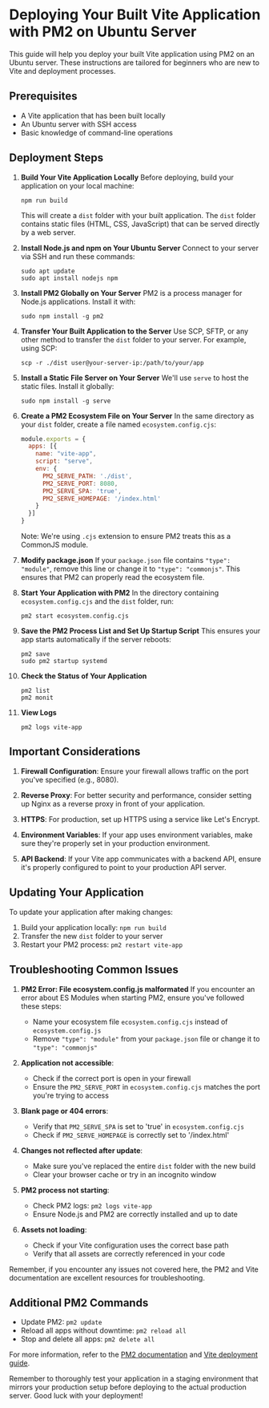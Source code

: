 # Deploying Your Built Vite Application with PM2 on Ubuntu Server

This guide will help you deploy your built Vite application using PM2 on an Ubuntu server. These instructions are tailored for beginners who are new to Vite and deployment processes.

## Prerequisites

- A Vite application that has been built locally
- An Ubuntu server with SSH access
- Basic knowledge of command-line operations

## Deployment Steps

1. **Build Your Vite Application Locally**
   Before deploying, build your application on your local machine:
   ```
   npm run build
   ```
   This will create a `dist` folder with your built application. The `dist` folder contains static files (HTML, CSS, JavaScript) that can be served directly by a web server.

2. **Install Node.js and npm on Your Ubuntu Server**
   Connect to your server via SSH and run these commands:
   ```
   sudo apt update
   sudo apt install nodejs npm
   ```

3. **Install PM2 Globally on Your Server**
   PM2 is a process manager for Node.js applications. Install it with:
   ```
   sudo npm install -g pm2
   ```

4. **Transfer Your Built Application to the Server**
   Use SCP, SFTP, or any other method to transfer the `dist` folder to your server. For example, using SCP:
   ```
   scp -r ./dist user@your-server-ip:/path/to/your/app
   ```

5. **Install a Static File Server on Your Server**
   We'll use `serve` to host the static files. Install it globally:
   ```
   sudo npm install -g serve
   ```

6. **Create a PM2 Ecosystem File on Your Server**
   In the same directory as your `dist` folder, create a file named `ecosystem.config.cjs`:
   ```javascript
   module.exports = {
     apps: [{
       name: "vite-app",
       script: "serve",
       env: {
         PM2_SERVE_PATH: './dist',
         PM2_SERVE_PORT: 8080,
         PM2_SERVE_SPA: 'true',
         PM2_SERVE_HOMEPAGE: '/index.html'
       }
     }]
   }
   ```
   Note: We're using `.cjs` extension to ensure PM2 treats this as a CommonJS module.

7. **Modify package.json**
   If your `package.json` file contains `"type": "module"`, remove this line or change it to `"type": "commonjs"`. This ensures that PM2 can properly read the ecosystem file.

8. **Start Your Application with PM2**
   In the directory containing `ecosystem.config.cjs` and the `dist` folder, run:
   ```
   pm2 start ecosystem.config.cjs
   ```

9. **Save the PM2 Process List and Set Up Startup Script**
   This ensures your app starts automatically if the server reboots:
   ```
   pm2 save
   sudo pm2 startup systemd
   ```

10. **Check the Status of Your Application**
    ```
    pm2 list
    pm2 monit
    ```

11. **View Logs**
    ```
    pm2 logs vite-app
    ```

## Important Considerations

1. **Firewall Configuration**: Ensure your firewall allows traffic on the port you've specified (e.g., 8080).

2. **Reverse Proxy**: For better security and performance, consider setting up Nginx as a reverse proxy in front of your application.

3. **HTTPS**: For production, set up HTTPS using a service like Let's Encrypt.

4. **Environment Variables**: If your app uses environment variables, make sure they're properly set in your production environment.

5. **API Backend**: If your Vite app communicates with a backend API, ensure it's properly configured to point to your production API server.

## Updating Your Application

To update your application after making changes:

1. Build your application locally: `npm run build`
2. Transfer the new `dist` folder to your server
3. Restart your PM2 process: `pm2 restart vite-app`

## Troubleshooting Common Issues

1. **PM2 Error: File ecosystem.config.js malformated**
   If you encounter an error about ES Modules when starting PM2, ensure you've followed these steps:
   - Name your ecosystem file `ecosystem.config.cjs` instead of `ecosystem.config.js`
   - Remove `"type": "module"` from your `package.json` file or change it to `"type": "commonjs"`

2. **Application not accessible**: 
   - Check if the correct port is open in your firewall
   - Ensure the `PM2_SERVE_PORT` in `ecosystem.config.cjs` matches the port you're trying to access

3. **Blank page or 404 errors**: 
   - Verify that `PM2_SERVE_SPA` is set to 'true' in `ecosystem.config.cjs`
   - Check if `PM2_SERVE_HOMEPAGE` is correctly set to '/index.html'

4. **Changes not reflected after update**: 
   - Make sure you've replaced the entire `dist` folder with the new build
   - Clear your browser cache or try in an incognito window

5. **PM2 process not starting**: 
   - Check PM2 logs: `pm2 logs vite-app`
   - Ensure Node.js and PM2 are correctly installed and up to date

6. **Assets not loading**: 
   - Check if your Vite configuration uses the correct base path
   - Verify that all assets are correctly referenced in your code

Remember, if you encounter any issues not covered here, the PM2 and Vite documentation are excellent resources for troubleshooting.

## Additional PM2 Commands

- Update PM2: `pm2 update`
- Reload all apps without downtime: `pm2 reload all`
- Stop and delete all apps: `pm2 delete all`

For more information, refer to the [PM2 documentation](https://pm2.keymetrics.io/docs/usage/quick-start/) and [Vite deployment guide](https://vitejs.dev/guide/static-deploy.html).

Remember to thoroughly test your application in a staging environment that mirrors your production setup before deploying to the actual production server. Good luck with your deployment!